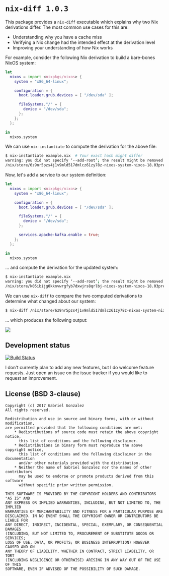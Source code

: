 # `nix-diff 1.0.3`

This package provides a `nix-diff` executable which explains why two Nix
derivations differ.  The most common use cases for this are:

* Understanding why you have a cache miss
* Verifying a Nix change had the intended effect at the derivation level
* Improving your understanding of how Nix works

For example, consider the following Nix derivation to build a bare-bones NixOS
system:

```nix
let
  nixos = import <nixpkgs/nixos> {
    system = "x86_64-linux";

    configuration = {
      boot.loader.grub.devices = [ "/dev/sda" ];

      fileSystems."/" = {
        device = "/dev/sda";
      };
    };
  };

in
  nixos.system
```

We can use `nix-instantiate` to compute the derivation for the above file:

```bash
$ nix-instantiate example.nix  # Your exact hash might differ
warning: you did not specify ‘--add-root’; the result might be removed by the garbage collector
/nix/store/6z9nr5pzs4j1v9mld517dmlcz61zy78z-nixos-system-nixos-18.03pre119245.5cfd049a03.drv
```

Now, let's add a service to our system definition:

```nix
let
  nixos = import <nixpkgs/nixos> {
    system = "x86_64-linux";

    configuration = {
      boot.loader.grub.devices = [ "/dev/sda" ];

      fileSystems."/" = {
        device = "/dev/sda";
      };

      services.apache-kafka.enable = true;
    };
  };

in
  nixos.system
```

... and compute the derivation for the updated system:

```bash
$ nix-instantiate example.nix
warning: you did not specify ‘--add-root’; the result might be removed by the garbage collector
/nix/store/k05ibijg0kknvwrgfyb7dxwjrs8qrlbj-nixos-system-nixos-18.03pre119245.5cfd049a03.drv
```

We can use `nix-diff` to compare the two computed derivations to determine what
changed about our system:

```bash
$ nix-diff /nix/store/6z9nr5pzs4j1v9mld517dmlcz61zy78z-nixos-system-nixos-18.03pre119245.5cfd049a03.drv /nix/store/k05ibijg0kknvwrgfyb7dxwjrs8qrlbj-nixos-system-nixos-18.03pre119245.5cfd049a03.drv 
```

... which produces the following output:

![](https://i.imgur.com/KUB4rXx.png)

## Development status

[![Build Status](https://travis-ci.org/Gabriel439/nix-diff.png)](https://travis-ci.org/Gabriel439/nix-diff)

I don't currently plan to add any new features, but I do welcome feature
requests.  Just open an issue on the issue tracker if you would like to request
an improvement.

## License (BSD 3-clause)

    Copyright (c) 2017 Gabriel Gonzalez
    All rights reserved.
    
    Redistribution and use in source and binary forms, with or without modification,
    are permitted provided that the following conditions are met:
        * Redistributions of source code must retain the above copyright notice,
          this list of conditions and the following disclaimer.
        * Redistributions in binary form must reproduce the above copyright notice,
          this list of conditions and the following disclaimer in the documentation
          and/or other materials provided with the distribution.
        * Neither the name of Gabriel Gonzalez nor the names of other contributors
          may be used to endorse or promote products derived from this software
          without specific prior written permission.
    
    THIS SOFTWARE IS PROVIDED BY THE COPYRIGHT HOLDERS AND CONTRIBUTORS "AS IS" AND
    ANY EXPRESS OR IMPLIED WARRANTIES, INCLUDING, BUT NOT LIMITED TO, THE IMPLIED
    WARRANTIES OF MERCHANTABILITY AND FITNESS FOR A PARTICULAR PURPOSE ARE
    DISCLAIMED. IN NO EVENT SHALL THE COPYRIGHT OWNER OR CONTRIBUTORS BE LIABLE FOR
    ANY DIRECT, INDIRECT, INCIDENTAL, SPECIAL, EXEMPLARY, OR CONSEQUENTIAL DAMAGES
    (INCLUDING, BUT NOT LIMITED TO, PROCUREMENT OF SUBSTITUTE GOODS OR SERVICES;
    LOSS OF USE, DATA, OR PROFITS; OR BUSINESS INTERRUPTION) HOWEVER CAUSED AND ON
    ANY THEORY OF LIABILITY, WHETHER IN CONTRACT, STRICT LIABILITY, OR TORT
    (INCLUDING NEGLIGENCE OR OTHERWISE) ARISING IN ANY WAY OUT OF THE USE OF THIS
    SOFTWARE, EVEN IF ADVISED OF THE POSSIBILITY OF SUCH DAMAGE.
